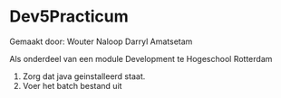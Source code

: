 Dev5Practicum
=============
Gemaakt door:
Wouter Naloop
Darryl Amatsetam

Als onderdeel van een module Development te Hogeschool Rotterdam

1. Zorg dat java geinstalleerd staat. 
2. Voer het batch bestand uit

